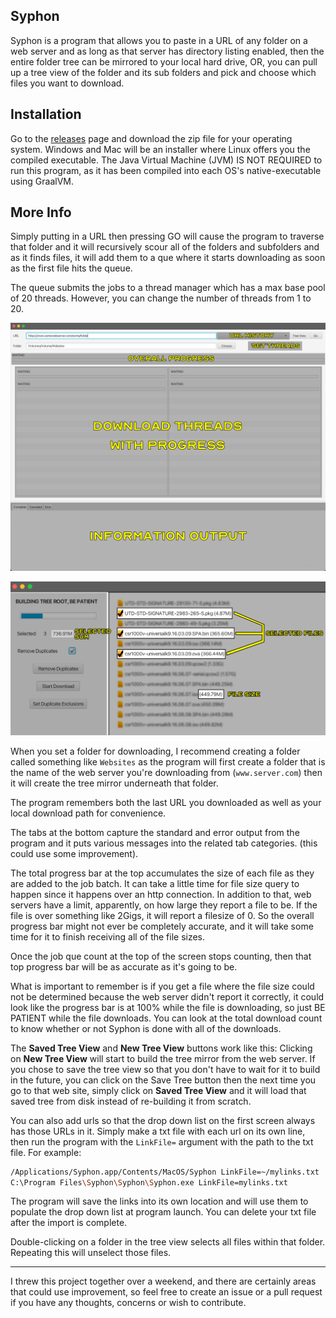 ## Syphon

Syphon is a program that allows you to paste in a URL of any folder on a web server and as long as that server has directory listing enabled, then the entire folder tree can be mirrored to your local hard drive, OR, you can pull up a tree view of the folder and its sub folders and pick and choose which files you want to download.

## Installation
Go to the [releases](https://github.com/EasyG0ing1/Syphon/releases) page and download the zip file for your operating system. Windows and Mac will be an installer where Linux offers you the compiled executable. The Java Virtual Machine (JVM) IS NOT REQUIRED to run this program, as it has been compiled into each OS's native-executable using GraalVM.

## More Info
Simply putting in a URL then pressing GO will cause the program to traverse that folder and it will recursively scour all of the folders and subfolders and as it finds files, it will add them to a que where it starts downloading as soon as the first file hits the queue.

The queue submits the jobs to a thread manager which has a max base pool of 20 threads. However, you can change the number of threads from 1 to 20.

![MainScreen](./Images/MainScreen.png)

![TreeScreen](./Images/TreeScreen.png)

When you set a folder for downloading, I recommend creating a folder called something like `Websites` as the program will first create a folder that is the name of the web server you're downloading from (`www.server.com`) then it will create the tree mirror underneath that folder.

The program remembers both the last URL you downloaded as well as your local download path for convenience.

The tabs at the bottom capture the standard and error output from the program and it puts various messages into the related tab categories. (this could use some improvement).

The total progress bar at the top accumulates the size of each file as they are added to the job batch. It can take a little time for file size query to happen since it happens over an http connection. In addition to that, web servers have a limit, apparently, on how large they report a file to be. If the file is over something like 2Gigs, it will report a filesize of 0. So the overall progress bar might not ever be completely accurate, and it will take some time for it to finish receiving all of the file sizes.

Once the job que count at the top of the screen stops counting, then that top progress bar will be as accurate as it's going to be.

What is important to remember is if you get a file where the file size could not be determined because the web server didn't report it correctly, it could look like the progress bar is at 100% while the file is downloading, so just BE PATIENT while the file downloads. You can look at the total download count to know whether or not Syphon is done with all of the downloads.

The **Saved Tree View** and **New Tree View** buttons work like this: Clicking on **New Tree View** will start to build the tree mirror from the web server. If you chose to save the tree view so that you don't have to wait for it to build in the future, you can click on the Save Tree button then the next time you go to that web site, simply click on **Saved Tree View** and it will load that saved tree from disk instead of re-building it from scratch.

You can also add urls so that the drop down list on the first screen always has those URLs in it. Simply make a txt file with each url on its own line, then run the program with the `LinkFile=` argument with the path to the txt file. For example:
```Bash
/Applications/Syphon.app/Contents/MacOS/Syphon LinkFile=~/mylinks.txt
C:\Program Files\Syphon\Syphon\Syphon.exe LinkFile=mylinks.txt
```
The program will save the links into its own location and will use them to populate the drop down list at program launch. You can delete your txt file after the import is complete.

Double-clicking on a folder in the tree view selects all files within that folder. Repeating this will unselect those files.

___
I threw this project together over a weekend, and there are certainly areas that could use improvement, so feel free to create an issue or a pull request if you have any thoughts, concerns or wish to contribute.
